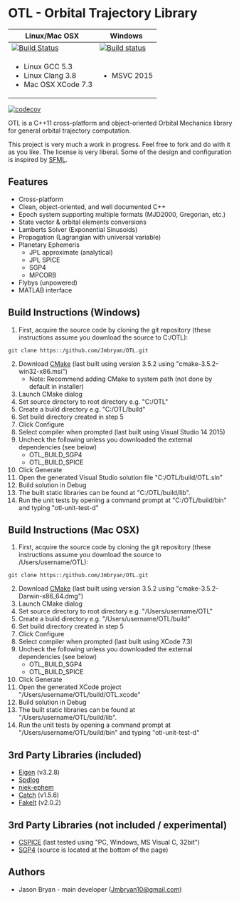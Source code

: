OTL - Orbital Trajectory Library
================================
| Linux/Mac OSX | Windows   |
| ------------- | --------- |
| [![Build Status][travis_master]][travis_repo] | [![Build status][appveyor_master]][appveyor_repo] |
| <ul><li>Linux GCC 5.3</li><li>Linux Clang 3.8</li><li>Mac OSX XCode 7.3</li></ul> | <ul><li>MSVC 2015</li></ul> |
[![codecov](https://codecov.io/gh/Jmbryan/OTL/branch/master/graph/badge.svg)](https://codecov.io/gh/Jmbryan/OTL)

[travis_master]: https://travis-ci.org/Jmbryan/OTL.svg?branch=master
[travis_repo]: https://travis-ci.org/Jmbryan/OTL
[appveyor_master]:(https://ci.appveyor.com/api/projects/status/y7i26l79oi2c6jbn?svg=true)
[appveyor_repo]:(https://ci.appveyor.com/project/Jmbryan/otl)

OTL is a C++11 cross-platform and object-oriented Orbital Mechanics library for general orbital trajectory computation.

This project is very much a work in progress. Feel free to fork and do with it as you like. The license is very liberal. Some of the design and configuration is inspired by [SFML](http://www.sfml-dev.org/).

Features
--------
- Cross-platform
- Clean, object-oriented, and well documented C++
- Epoch system supporting multiple formats (MJD2000, Gregorian, etc.)
- State vector & orbital elements conversions
- Lamberts Solver (Exponential Sinusoids)
- Propagation (Lagrangian with universal variable)
- Planetary Ephemeris
   - JPL approximate (analytical)
   - JPL SPICE
   - SGP4
   - MPCORB
- Flybys (unpowered)
- MATLAB interface

Build Instructions (Windows)
----------------------------
1. First, acquire the source code by cloning the git repository (these instructions assume you download the source to C:/OTL):
```
git clone https::/github.com/Jmbryan/OTL.git
```
2. Download [CMake](https://cmake.org/download/) (last built using version 3.5.2 using "cmake-3.5.2-win32-x86.msi")
    - Note: Recommend adding CMake to system path (not done by default in installer)
3. Launch CMake dialog
4. Set source directory to root directory e.g. "C:/OTL"
5. Create a build directory e.g. "C:/OTL/build"
6. Set build directory created in step 5
7. Click Configure
8. Select compiler when prompted (last built using Visual Studio 14 2015)
9. Uncheck the following unless you downloaded the external dependencies (see below)
      - OTL_BUILD_SGP4
      - OTL_BUILD_SPICE
10. Click Generate
11. Open the generated Visual Studio solution file "C:/OTL/build/OTL.sln"
12. Build solution in Debug
13. The built static libraries can be found at "C:/OTL/build/lib".
14. Run the unit tests by opening a command prompt at "C:/OTL/build/bin" and typing "otl-unit-test-d"

Build Instructions (Mac OSX)
----------------------------

1. First, acquire the source code by cloning the git repository (these instructions assume you download the source to /Users/username/OTL):
```
git clone https::/github.com/Jmbryan/OTL.git
```
2. Download [CMake](https://cmake.org/download/) (last built using version 3.5.2 using "cmake-3.5.2-Darwin-x86_64.dmg")
3. Launch CMake dialog
4. Set source directory to root directory e.g. "/Users/username/OTL"
5. Create a build directory e.g. "/Users/username/OTL/build"
6. Set build directory created in step 5
7. Click Configure
8. Select compiler when prompted (last built using XCode 7.3)
9. Uncheck the following unless you downloaded the external dependencies (see below)
      - OTL_BUILD_SGP4
      - OTL_BUILD_SPICE
10. Click Generate
11. Open the generated XCode project "/Users/username/OTL/build/OTL.xcode"
12. Build solution in Debug
13. The built static libraries can be found at "/Users/username/OTL/build/lib".
14. Run the unit tests by opening a command prompt at "/Users/username/OTL/build/bin" and typing "otl-unit-test-d"

3rd Party Libraries (included)
------------------------------
- [Eigen](http://eigen.tuxfamily.org/) (v3.2.8)
- [Spdlog](https://github.com/gabime/spdlog)
- [niek-ephem](https://www.openhub.net/p/niek-ephem)
- [Catch](https://github.com/philsquared/Catch) (v1.5.6)
- [FakeIt](https://github.com/eranpeer/FakeIt) (v2.0.2)

3rd Party Libraries (not included / experimental)
-------------------------------------------------
- [CSPICE](https://naif.jpl.nasa.gov/naif/toolkit_C.html) (last tested using "PC, Windows, MS Visual C, 32bit")
- [SGP4](https://www.danrw.com/sgp4/) (source is located at the bottom of the page)

Authors
-------
- Jason Bryan - main developer (Jmbryan10@gmail.com)

